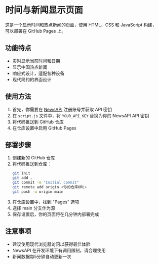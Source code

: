 # 时间与新闻显示页面

这是一个显示时间和热点新闻的页面，使用 HTML、CSS 和 JavaScript 构建，可以部署在 GitHub Pages 上。

## 功能特点

- 实时显示当前时间和日期
- 显示中国热点新闻
- 响应式设计，适配各种设备
- 现代简约的界面设计

## 使用方法

1. 首先，你需要在 [NewsAPI](https://newsapi.org/) 注册账号并获取 API 密钥
2. 在 `script.js` 文件中，将 `YOUR_API_KEY` 替换为你的 NewsAPI API 密钥
3. 将代码推送到 GitHub 仓库
4. 在仓库设置中启用 GitHub Pages

## 部署步骤

1. 创建新的 GitHub 仓库
2. 将代码推送到仓库：
   ```bash
   git init
   git add .
   git commit -m "Initial commit"
   git remote add origin <你的仓库URL>
   git push -u origin main
   ```
3. 在仓库设置中，找到 "Pages" 选项
4. 选择 main 分支作为源
5. 保存设置后，你的页面将在几分钟内部署完成

## 注意事项

- 建议使用现代浏览器访问以获得最佳体验
- NewsAPI 在开发环境下有调用限制，请合理使用
- 新闻数据每5分钟自动更新一次 